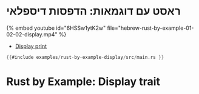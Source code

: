 # ראסט עם דוגמאות: הדפסות דיספלאי

{% embed youtube id="6HSSw1ytK2w" file="hebrew-rust-by-example-01-02-02-display.mp4" %}

* [Display print](https://doc.rust-lang.org/stable/rust-by-example/hello/print/print_display.html)

```rust
{{#include examples/rust-by-example-display/src/main.rs }}
```

# Rust by Example: Display trait
